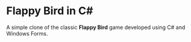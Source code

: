 # Flappy Bird in C#

A simple clone of the classic **Flappy Bird** game developed using C# and Windows Forms.
